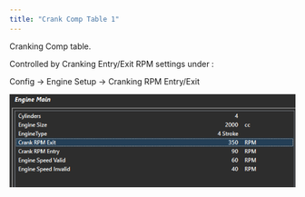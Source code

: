 ```yaml
---
title: "Crank Comp Table 1"
---
```


Cranking Comp table. &nbsp;


Controlled by Cranking Entry/Exit RPM settings under :&nbsp;


Config -\> Engine Setup -\> Cranking RPM Entry/Exit


![Image](</img/NewItem356.png>)
